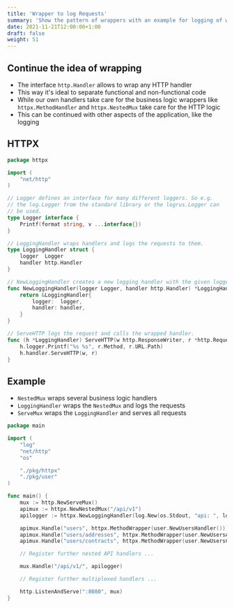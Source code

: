 ```yaml
---
title: 'Wrapper to log Requests'
summary: 'Show the pattern of wrappers with an example for logging of web requests.'
date: 2021-11-21T12:00:00+1:00
draft: false
weight: 51
---
```


## Continue the idea of wrapping

* The interface `http.Handler` allows to wrap any HTTP handler
* This way it's ideal to separate functional and non-functional code
* While our own handlers take care for the business logic wrappers like `httpx.MethodHandler` and `httpx.NestedMux` take care for the HTTP logic
* This can be continued with other aspects of the application, like the logging

## HTTPX

```go
package httpx

import (
    "net/http"
)

// Logger defines an interface for many different loggers. So e.g.
// the log.Logger from the standard library or the logrus.Logger can
// be used.
type Logger interface {
    Printf(format string, v ...interface{})
}

// LoggingHandler wraps handlers and logs the requests to them.
type LoggingHandler struct {
    logger  Logger
    handler http.Handler
}

// NewLoggingHandler creates a new logging handler with the given logger and handler.
func NewLoggingHandler(logger Logger, handler http.Handler) *LoggingHandler {
    return &LoggingHandler{
        logger:  logger,
        handler: handler,
    }
}

// ServeHTTP logs the request and calls the wrapped handler.
func (h *LoggingHandler) ServeHTTP(w http.ResponseWriter, r *http.Request) {
    h.logger.Printf("%s %s", r.Method, r.URL.Path)
    h.handler.ServeHTTP(w, r)
}
```

## Example

* `NestedMux` wraps several business logic handlers
* `LoggingHandler` wraps the `NestedMux` and logs the requests
* `ServeMux` wraps the `LoggingHandler` and serves all requests

```go
package main

import (
    "log"
    "net/http"
    "os"

    "./pkg/httpx"
    "./pkg/user"
)

func main() { 
    mux := http.NewServeMux()
    apimux := httpx.NewNestedMux("/api/v1")
    apilogger := httpx.NewLoggingHandler(log.New(os.Stdout, "api: ", log.LstdFlags), apimux)

    apimux.Handle("users", httpx.MethodWrapper(user.NewUsersHandler()))
    apimux.Handle("users/addresses", httpx.MethodWrapper(user.NewUsersAddressesHandler()))
    apimux.Handle("users/contracts", httpx.MethodWrapper(user.NewUsersContractsHandler()))

    // Register further nested API handlers ...

    mux.Handle("/api/v1/", apilogger)

    // Register further multiplexed handlers ...

    http.ListenAndServe(":8080", mux)
}
```
